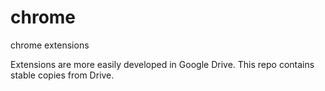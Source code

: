 # chrome
chrome extensions

Extensions are more easily developed in Google Drive.
This repo contains stable copies from Drive.